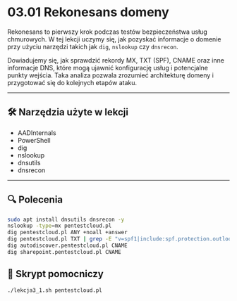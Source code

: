 # 03.01 Rekonesans domeny

Rekonesans to pierwszy krok podczas testów bezpieczeństwa usług chmurowych. W tej lekcji uczymy się, jak pozyskać informacje o domenie przy użyciu narzędzi takich jak `dig`, `nslookup` czy `dnsrecon`.

Dowiadujemy się, jak sprawdzić rekordy MX, TXT (SPF), CNAME oraz inne informacje DNS, które mogą ujawnić konfigurację usług i potencjalne punkty wejścia. Taka analiza pozwala zrozumieć architekturę domeny i przygotować się do kolejnych etapów ataku.

---

## 🛠️ Narzędzia użyte w lekcji

- AADInternals  
- PowerShell  
- dig  
- nslookup  
- dnsutils  
- dnsrecon  

---

## 🔍 Polecenia

```bash
sudo apt install dnsutils dnsrecon -y
nslookup -type=mx pentestcloud.pl
dig pentestcloud.pl ANY +noall +answer
dig pentestcloud.pl TXT | grep -E "v=spf1|include:spf.protection.outlook.com"
dig autodiscover.pentestcloud.pl CNAME
dig sharepoint.pentestcloud.pl CNAME
```
## 📁 Skrypt pomocniczy
```bash
./lekcja3_1.sh pentestcloud.pl
```
